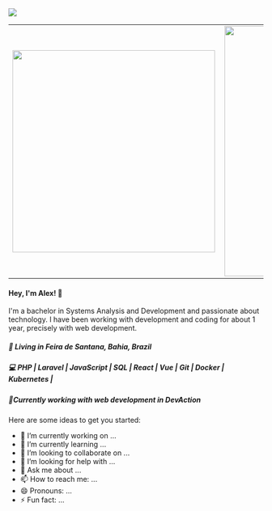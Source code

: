 
<img src="https://github.com/alexnogueirasilva/alexnogueirasilva/blob/master/Hi%20I'm%20Alex,%20Web%20Developer.gif?raw=true">

<center>
<table>
  <tr>
      <td><img width="400px" align="left" src="https://github-readme-stats.vercel.app/api/top-langs/?username=alexnogueirasilva&hide=html&layout=compact" /></td>
      <td><img width="495px" align="left" src="https://github-readme-stats.vercel.app/api?username=alexnogueirasilva&show_icons=true&theme=dark" /></td>
     
  </tr>   
</table>
</center>

<h4 align="left">
  Hey, I'm Alex! 👋
</h4>
<p align="left">
  I'm a bachelor in Systems Analysis and Development and passionate about technology. I have been working with development and coding for about 1 year, precisely with web development.
</p>
<h5 align="left">
  📌  Living in <b>Feira de Santana</b>, <b>Bahia</b>, <b>Brazil</b>  
</h5>
<h5 align="left">💻 PHP | Laravel | JavaScript | SQL | React | Vue | Git | Docker | Kubernetes | </h5>

<h5 align="left">💼Currently working with web development in DevAction </h5>



Here are some ideas to get you started:

- 🔭 I’m currently working on ...
- 🌱 I’m currently learning ...
- 👯 I’m looking to collaborate on ...
- 🤔 I’m looking for help with ...
- 💬 Ask me about ...
- 📫 How to reach me: ...
- 😄 Pronouns: ...
- ⚡ Fun fact: ...
